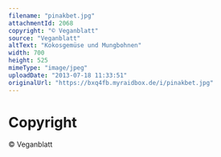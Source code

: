 ```yaml
---
filename: "pinakbet.jpg"
attachmentId: 2068
copyright: "© Veganblatt"
source: "Veganblatt"
altText: "Kokosgemüse und Mungbohnen"
width: 700
height: 525
mimeType: "image/jpeg"
uploadDate: "2013-07-18 11:33:51"
originalUrl: "https://bxq4fb.myraidbox.de/i/pinakbet.jpg"
---
```


# Copyright

© Veganblatt

